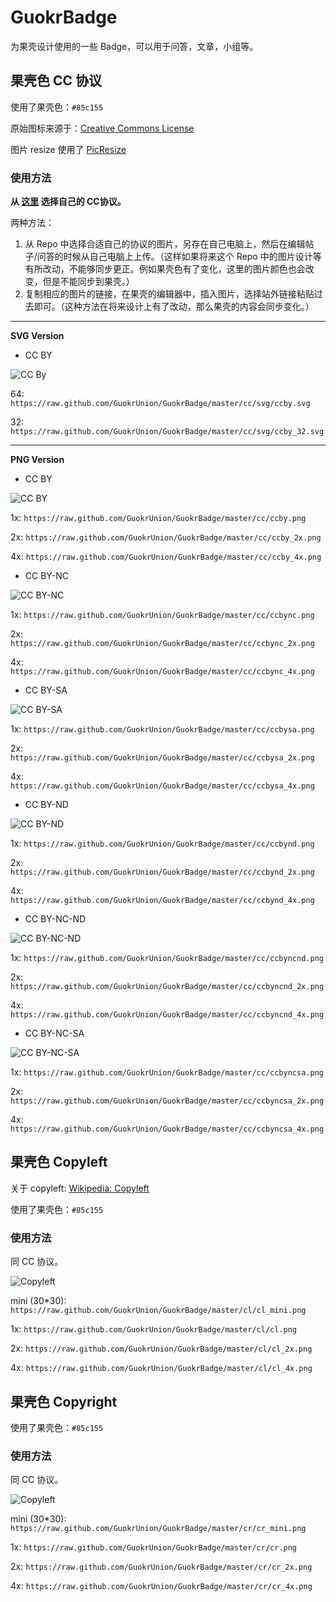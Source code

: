 GuokrBadge
==========

为果壳设计使用的一些 Badge，可以用于问答，文章，小组等。



## 果壳色 CC 协议

使用了果壳色：`#85c155`

原始图标来源于：[Creative Commons License](http://en.wikipedia.org/wiki/Creative_Commons_license)

图片 resize 使用了 [PicResize](http://www.picresize.com/)


### 使用方法

**从 [这里](http://creativecommons.org/choose/?lang=zh) 选择自己的 CC协议。**

两种方法：

1. 从 Repo 中选择合适自己的协议的图片，另存在自己电脑上，然后在编辑帖子/问答的时候从自己电脑上上传。（这样如果将来这个 Repo 中的图片设计等有所改动，不能够同步更正。例如果壳色有了变化，这里的图片颜色也会改变，但是不能同步到果壳。）
2. 复制相应的图片的链接，在果壳的编辑器中，插入图片，选择站外链接粘贴过去即可。（这种方法在将来设计上有了改动，那么果壳的内容会同步变化。）


--------
**SVG Version**

* CC BY

![CC By](https://raw.github.com/GuokrUnion/GuokrBadge/master/cc/svg/ccby.svg)

64:
`https://raw.github.com/GuokrUnion/GuokrBadge/master/cc/svg/ccby.svg`

32:
`https://raw.github.com/GuokrUnion/GuokrBadge/master/cc/svg/ccby_32.svg`

--------
**PNG Version**

* CC BY

![CC BY](https://raw.github.com/GuokrUnion/GuokrBadge/master/cc/ccby.png)

1x:
`https://raw.github.com/GuokrUnion/GuokrBadge/master/cc/ccby.png`

2x:
`https://raw.github.com/GuokrUnion/GuokrBadge/master/cc/ccby_2x.png`

4x:
`https://raw.github.com/GuokrUnion/GuokrBadge/master/cc/ccby_4x.png`


* CC BY-NC

![CC BY-NC](https://raw.github.com/GuokrUnion/GuokrBadge/master/cc/ccbync.png)

1x:
`https://raw.github.com/GuokrUnion/GuokrBadge/master/cc/ccbync.png`

2x:
`https://raw.github.com/GuokrUnion/GuokrBadge/master/cc/ccbync_2x.png`

4x:
`https://raw.github.com/GuokrUnion/GuokrBadge/master/cc/ccbync_4x.png`


* CC BY-SA

![CC BY-SA](https://raw.github.com/GuokrUnion/GuokrBadge/master/cc/ccbysa.png)

1x:
`https://raw.github.com/GuokrUnion/GuokrBadge/master/cc/ccbysa.png`

2x:
`https://raw.github.com/GuokrUnion/GuokrBadge/master/cc/ccbysa_2x.png`

4x:
`https://raw.github.com/GuokrUnion/GuokrBadge/master/cc/ccbysa_4x.png`



* CC BY-ND

![CC BY-ND](https://raw.github.com/GuokrUnion/GuokrBadge/master/cc/ccbynd.png)

1x:
`https://raw.github.com/GuokrUnion/GuokrBadge/master/cc/ccbynd.png`

2x:
`https://raw.github.com/GuokrUnion/GuokrBadge/master/cc/ccbynd_2x.png`

4x:
`https://raw.github.com/GuokrUnion/GuokrBadge/master/cc/ccbynd_4x.png`





* CC BY-NC-ND

![CC BY-NC-ND](https://raw.github.com/GuokrUnion/GuokrBadge/master/cc/ccbyncnd.png)

1x:
`https://raw.github.com/GuokrUnion/GuokrBadge/master/cc/ccbyncnd.png`

2x:
`https://raw.github.com/GuokrUnion/GuokrBadge/master/cc/ccbyncnd_2x.png`

4x:
`https://raw.github.com/GuokrUnion/GuokrBadge/master/cc/ccbyncnd_4x.png`


* CC BY-NC-SA

![CC BY-NC-SA](https://raw.github.com/GuokrUnion/GuokrBadge/master/cc/ccbyncsa.png)

1x:
`https://raw.github.com/GuokrUnion/GuokrBadge/master/cc/ccbyncsa.png`

2x:
`https://raw.github.com/GuokrUnion/GuokrBadge/master/cc/ccbyncsa_2x.png`

4x:
`https://raw.github.com/GuokrUnion/GuokrBadge/master/cc/ccbyncsa_4x.png`




## 果壳色 Copyleft

关于 copyleft: [Wikipedia: Copyleft](http://en.wikipedia.org/wiki/Copyleft)

使用了果壳色：`#85c155`

### 使用方法

同 CC 协议。

![Copyleft](https://raw.github.com/GuokrUnion/GuokrBadge/master/cl/cl.png)

mini (30*30):
`https://raw.github.com/GuokrUnion/GuokrBadge/master/cl/cl_mini.png`

1x:
`https://raw.github.com/GuokrUnion/GuokrBadge/master/cl/cl.png`

2x:
`https://raw.github.com/GuokrUnion/GuokrBadge/master/cl/cl_2x.png`

4x:
`https://raw.github.com/GuokrUnion/GuokrBadge/master/cl/cl_4x.png`



## 果壳色 Copyright

使用了果壳色：`#85c155`


### 使用方法

同 CC 协议。

![Copyleft](https://raw.github.com/GuokrUnion/GuokrBadge/master/cr/cr.png)

mini (30*30):
`https://raw.github.com/GuokrUnion/GuokrBadge/master/cr/cr_mini.png`

1x:
`https://raw.github.com/GuokrUnion/GuokrBadge/master/cr/cr.png`

2x:
`https://raw.github.com/GuokrUnion/GuokrBadge/master/cr/cr_2x.png`

4x:
`https://raw.github.com/GuokrUnion/GuokrBadge/master/cr/cr_4x.png`



